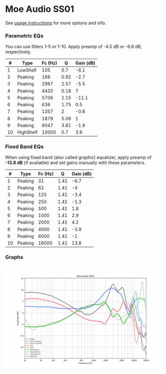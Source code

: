 # Moe Audio SS01
See [usage instructions](https://github.com/jaakkopasanen/AutoEq#usage) for more options and info.

### Parametric EQs
You can use filters 1-5 or 1-10. Apply preamp of -4.5 dB or -6.8 dB, respectively.

|   # | Type      |   Fc (Hz) |    Q |   Gain (dB) |
|-----|-----------|-----------|------|-------------|
|   1 | LowShelf  |       105 | 0.7  |        -6.1 |
|   2 | Peaking   |       166 | 0.92 |        -2.7 |
|   3 | Peaking   |      2987 | 2.57 |        -5.5 |
|   4 | Peaking   |      4420 | 0.18 |         7   |
|   5 | Peaking   |      5706 | 1.15 |       -11.1 |
|   6 | Peaking   |       636 | 1.75 |         0.5 |
|   7 | Peaking   |      1357 | 2    |        -0.8 |
|   8 | Peaking   |      1879 | 5.08 |         1   |
|   9 | Peaking   |      8047 | 3.81 |        -1.9 |
|  10 | HighShelf |     10000 | 0.7  |         3.9 |

### Fixed Band EQs
When using fixed band (also called graphic) equalizer, apply preamp of **-13.8 dB** (if available) and set gains manually with these parameters.

|   # | Type    |   Fc (Hz) |    Q |   Gain (dB) |
|-----|---------|-----------|------|-------------|
|   1 | Peaking |        31 | 1.41 |        -6.7 |
|   2 | Peaking |        62 | 1.41 |        -4   |
|   3 | Peaking |       125 | 1.41 |        -3.4 |
|   4 | Peaking |       250 | 1.41 |        -1.3 |
|   5 | Peaking |       500 | 1.41 |         1.8 |
|   6 | Peaking |      1000 | 1.41 |         2.9 |
|   7 | Peaking |      2000 | 1.41 |         4.2 |
|   8 | Peaking |      4000 | 1.41 |        -3.9 |
|   9 | Peaking |      8000 | 1.41 |        -1   |
|  10 | Peaking |     16000 | 1.41 |        13.8 |

### Graphs
![](./Moe%20Audio%20SS01.png)
